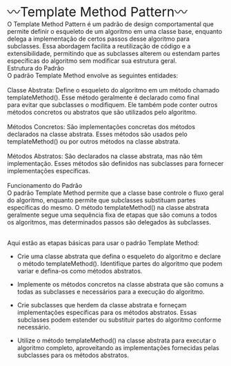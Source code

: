 <span style="font-size:30px;">〰️Template Method Pattern〰️</span> <br>
O Template Method Pattern é um padrão de design comportamental que permite definir o esqueleto de um algoritmo em uma classe base, enquanto delega a implementação de certos passos desse algoritmo para subclasses. Essa abordagem facilita a reutilização de código e a extensibilidade, permitindo que as subclasses alterem ou estendam partes específicas do algoritmo sem modificar sua estrutura geral.
<br>
Estrutura do Padrão
<br>
O padrão Template Method envolve as seguintes entidades:
<br>
<br>Classe Abstrata: Define o esqueleto do algoritmo em um método chamado templateMethod(). Esse método geralmente é declarado como final <br>para evitar que subclasses o modifiquem. Ele também pode conter outros métodos concretos ou abstratos que são utilizados pelo algoritmo.
<br>
<br>Métodos Concretos: São implementações concretas dos métodos declarados na classe abstrata. Esses métodos são usados pelo <br>templateMethod() ou por outros métodos na classe abstrata.
<br>
<br>Métodos Abstratos: São declarados na classe abstrata, mas não têm implementação. Esses métodos são definidos nas subclasses para fornecer implementações específicas.
<br>
<br>Funcionamento do Padrão
<br>O padrão Template Method permite que a classe base controle o fluxo geral do algoritmo, enquanto permite que subclasses substituam partes específicas do mesmo. O método templateMethod() na classe abstrata geralmente segue uma sequência fixa de etapas que são comuns a todos os algoritmos, mas determinados passos são delegados às subclasses.

<br>Aqui estão as etapas básicas para usar o padrão Template Method:

- Crie uma classe abstrata que defina o esqueleto do algoritmo e declare o método templateMethod(). Identifique partes do algoritmo que podem variar e defina-os como métodos abstratos.

- Implemente os métodos concretos na classe abstrata que são comuns a todas as subclasses e necessários para a execução do algoritmo.

- Crie subclasses que herdem da classe abstrata e forneçam implementações específicas para os métodos abstratos. Essas subclasses podem estender ou substituir partes do algoritmo conforme necessário.

- Utilize o método templateMethod() na classe abstrata para executar o algoritmo completo, aproveitando as implementações fornecidas pelas subclasses para os métodos abstratos.
